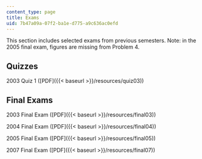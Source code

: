 ```yaml
---
content_type: page
title: Exams
uid: 7b47a09a-07f2-ba1e-d775-a9c636ac0efd
---
```


This section includes selected exams from previous semesters. Note: in the 2005 final exam, figures are missing from Problem 4.

Quizzes
-------

2003 Quiz 1 ([PDF]({{< baseurl >}}/resources/quiz03))

Final Exams
-----------

2003 Final Exam ([PDF]({{< baseurl >}}/resources/final03))

2004 Final Exam ([PDF]({{< baseurl >}}/resources/final04))

2005 Final Exam ([PDF]({{< baseurl >}}/resources/final05))

2007 Final Exam ([PDF]({{< baseurl >}}/resources/final07))
